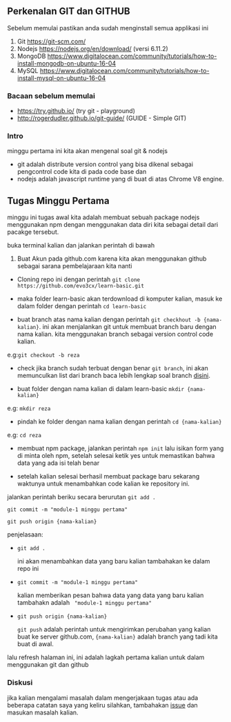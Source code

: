 ## Perkenalan GIT dan GITHUB

Sebelum memulai pastikan anda sudah menginstall semua applikasi ini

1. Git  https://git-scm.com/
2. Nodejs https://nodejs.org/en/download/ (versi 6.11.2)
3. MongoDB https://www.digitalocean.com/community/tutorials/how-to-install-mongodb-on-ubuntu-16-04
4. MySQL https://www.digitalocean.com/community/tutorials/how-to-install-mysql-on-ubuntu-16-04


### Bacaan sebelum memulai
- https://try.github.io/ (try git - playground)
- http://rogerdudler.github.io/git-guide/ (GUIDE - Simple GIT)


### Intro

minggu pertama ini kita akan mengenal soal git & nodejs

- git adalah distribute version control yang bisa dikenal sebagai pengcontrol code kita di pada code base dan
- nodejs adalah javascript runtime yang di buat di atas Chrome V8 engine.  

## Tugas Minggu Pertama

minggu ini tugas awal kita adalah membuat sebuah package nodejs menggunakan npm dengan menggunakan data diri kita sebagai detail dari pacakge tersebut.

buka terminal kalian dan jalankan perintah di bawah

1. Buat Akun pada github.com karena kita akan menggunakan github sebagai sarana pembelajaraan kita nanti

- Cloning repo ini dengan perintah `git clone https://github.com/evo3cx/learn-basic.git`

- maka folder learn-basic akan terdownload di komputer kalian, masuk ke dalam folder dengan perintah `cd learn-basic`

- buat branch atas nama kalian dengan perintah `git checkhout -b {nama-kalian}`. ini akan menjalankan git untuk membuat branch baru dengan nama kalian. kita menggunakan branch sebagai version control code kalian.

e.g:``` git checkout -b reza ```

- check jika branch sudah terbuat dengan benar `git branch`, ini akan memunculkan list dari branch
  baca lebih lengkap soal branch [disini](https://git-scm.com/book/en/v1/Git-Branching-What-a-Branch-Is).

- buat folder dengan nama kalian di dalam learn-basic `mkdir {nama-kalian}`

e.g: ``` mkdir reza ```

- pindah ke folder dengan nama kalian dengan perintah `cd {nama-kalian}`

e.g: ``` cd reza ```

- membuat npm package, jalankan perintah `npm init` lalu isikan form yang di minta oleh npm, setelah selesai ketik yes untuk memastikan bahwa data yang ada isi telah benar


- setelah kalian selesai berhasil membuat package baru sekarang waktunya untuk menambahkan code kalian ke repository ini.

jalankan perintah beriku secara berurutan
`git add .`

`git commit -m "module-1 minggu pertama"`

`git push origin {nama-kalian}`

penjelasaan:
- `git add .`

  ini akan menambahkan data yang baru kalian tambahakan ke dalam repo ini

- `git commit -m "module-1 minggu pertama"`

  kalian memberikan pesan bahwa data yang data yang baru kalian tambahakn adalah ` "module-1 minggu pertama"`

- `git push origin {nama-kalian}`

  `git push` adalah perintah untuk mengirimkan perubahan yang kalian buat ke server github.com, `{nama-kalian}` adalah branch yang tadi kita buat di awal.



lalu refresh halaman ini, ini adalah lagkah pertama kalian untuk dalam menggunakan git dan github


### Diskusi

jika kalian mengalami masalah dalam mengerjakaan tugas atau ada beberapa catatan saya yang keliru silahkan, tambahakan [issue](https://github.com/evo3cx/learn-basic/issues) dan masukan masalah kalian.
